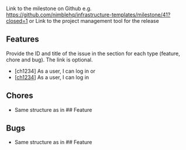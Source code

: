Link to the milestone on Github e.g. https://github.com/nimblehq/infrastructure-templates/milestone/41?closed=1
or
Link to the project management tool for the release

## Features

Provide the ID and title of the issue in the section for each type (feature, chore and bug). The link is optional.

- [ch1234] As a user, I can log in
or
- [[ch1234](https://github.com/nimblehq/infrastructure-templates/issues/1234)] As a user, I can log in

## Chores
- Same structure as in  ## Feature

## Bugs
- Same structure as in  ## Feature
